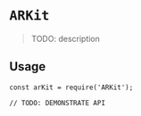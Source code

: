# `ARKit`

> TODO: description

## Usage

```
const arKit = require('ARKit');

// TODO: DEMONSTRATE API
```
